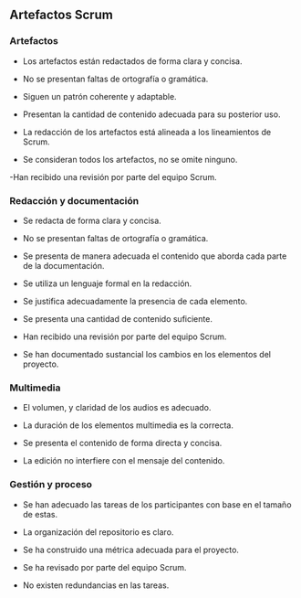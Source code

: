 ## Artefactos Scrum
<!--stackedit_data:
eyJoaXN0b3J5IjpbLTU3ODU1MjkwMF19
-->
<h3>Artefactos</h3>

- Los artefactos están redactados de forma clara y concisa.

- No se presentan faltas de ortografía o gramática.

- Siguen un patrón coherente y adaptable.

- Presentan la cantidad de contenido adecuada para su posterior uso.

- La redacción de los artefactos está alineada a los lineamientos de Scrum. 

- Se consideran todos los artefactos, no se omite ninguno.

-Han recibido una revisión por parte del equipo Scrum.

<h3>Redacción y documentación</h3>

- Se redacta de forma clara y concisa.
  
- No se presentan faltas de ortografía o gramática.
  
- Se presenta de manera adecuada el contenido que aborda cada parte de la documentación.
  
- Se utiliza un lenguaje formal en la redacción.
  
- Se justifica adecuadamente la presencia de cada elemento.
  
- Se presenta una cantidad de contenido suficiente.
  
- Han recibido una revisión por parte del equipo Scrum.
  
- Se han documentado sustancial los cambios en los elementos del proyecto.

<h3>Multimedia</h3>

- El volumen, y claridad de los audios es adecuado.
  
- La duración de los elementos multimedia es la correcta.
  
- Se presenta el contenido de forma directa y concisa.
  
- La edición no interfiere con el mensaje del contenido.
  
<h3>Gestión y proceso</h3>

- Se han adecuado las tareas de los participantes con base en el tamaño de estas.
  
- La organización del repositorio es claro.
  
- Se ha construido una métrica adecuada para el proyecto.
  
- Se ha revisado por parte del equipo Scrum.
  
- No existen redundancias en las tareas.

